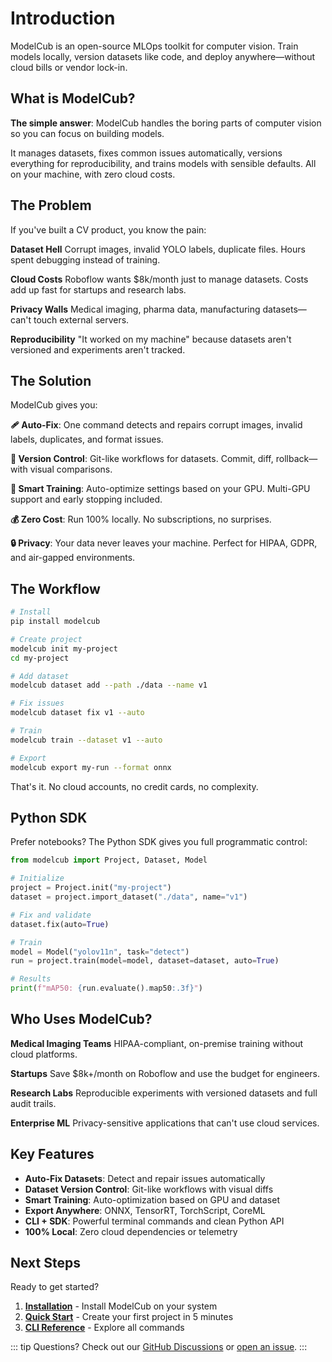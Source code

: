 # Introduction

ModelCub is an open-source MLOps toolkit for computer vision. Train models locally, version datasets like code, and deploy anywhere—without cloud bills or vendor lock-in.

## What is ModelCub?

**The simple answer**: ModelCub handles the boring parts of computer vision so you can focus on building models.

It manages datasets, fixes common issues automatically, versions everything for reproducibility, and trains models with sensible defaults. All on your machine, with zero cloud costs.

## The Problem

If you've built a CV product, you know the pain:

**Dataset Hell**
Corrupt images, invalid YOLO labels, duplicate files. Hours spent debugging instead of training.

**Cloud Costs**
Roboflow wants $8k/month just to manage datasets. Costs add up fast for startups and research labs.

**Privacy Walls**
Medical imaging, pharma data, manufacturing datasets—can't touch external servers.

**Reproducibility**
"It worked on my machine" because datasets aren't versioned and experiments aren't tracked.

## The Solution

ModelCub gives you:

**🩹 Auto-Fix**: One command detects and repairs corrupt images, invalid labels, duplicates, and format issues.

**🔄 Version Control**: Git-like workflows for datasets. Commit, diff, rollback—with visual comparisons.

**🚀 Smart Training**: Auto-optimize settings based on your GPU. Multi-GPU support and early stopping included.

**💰 Zero Cost**: Run 100% locally. No subscriptions, no surprises.

**🔒 Privacy**: Your data never leaves your machine. Perfect for HIPAA, GDPR, and air-gapped environments.

## The Workflow

```bash
# Install
pip install modelcub

# Create project
modelcub init my-project
cd my-project

# Add dataset
modelcub dataset add --path ./data --name v1

# Fix issues
modelcub dataset fix v1 --auto

# Train
modelcub train --dataset v1 --auto

# Export
modelcub export my-run --format onnx
```

That's it. No cloud accounts, no credit cards, no complexity.

## Python SDK

Prefer notebooks? The Python SDK gives you full programmatic control:

```python
from modelcub import Project, Dataset, Model

# Initialize
project = Project.init("my-project")
dataset = project.import_dataset("./data", name="v1")

# Fix and validate
dataset.fix(auto=True)

# Train
model = Model("yolov11n", task="detect")
run = project.train(model=model, dataset=dataset, auto=True)

# Results
print(f"mAP50: {run.evaluate().map50:.3f}")
```

## Who Uses ModelCub?

**Medical Imaging Teams**
HIPAA-compliant, on-premise training without cloud platforms.

**Startups**
Save $8k+/month on Roboflow and use the budget for engineers.

**Research Labs**
Reproducible experiments with versioned datasets and full audit trails.

**Enterprise ML**
Privacy-sensitive applications that can't use cloud services.

## Key Features

- **Auto-Fix Datasets**: Detect and repair issues automatically
- **Dataset Version Control**: Git-like workflows with visual diffs
- **Smart Training**: Auto-optimization based on GPU and dataset
- **Export Anywhere**: ONNX, TensorRT, TorchScript, CoreML
- **CLI + SDK**: Powerful terminal commands and clean Python API
- **100% Local**: Zero cloud dependencies or telemetry

## Next Steps

Ready to get started?

1. **[Installation](/guide/installation)** - Install ModelCub on your system
2. **[Quick Start](/guide/quick-start)** - Create your first project in 5 minutes
3. **[CLI Reference](/cli/reference)** - Explore all commands

::: tip Questions?
Check out our [GitHub Discussions](https://github.com/SeifBoukerdenna/ModelCub/discussions) or [open an issue](https://github.com/SeifBoukerdenna/ModelCub/issues).
:::